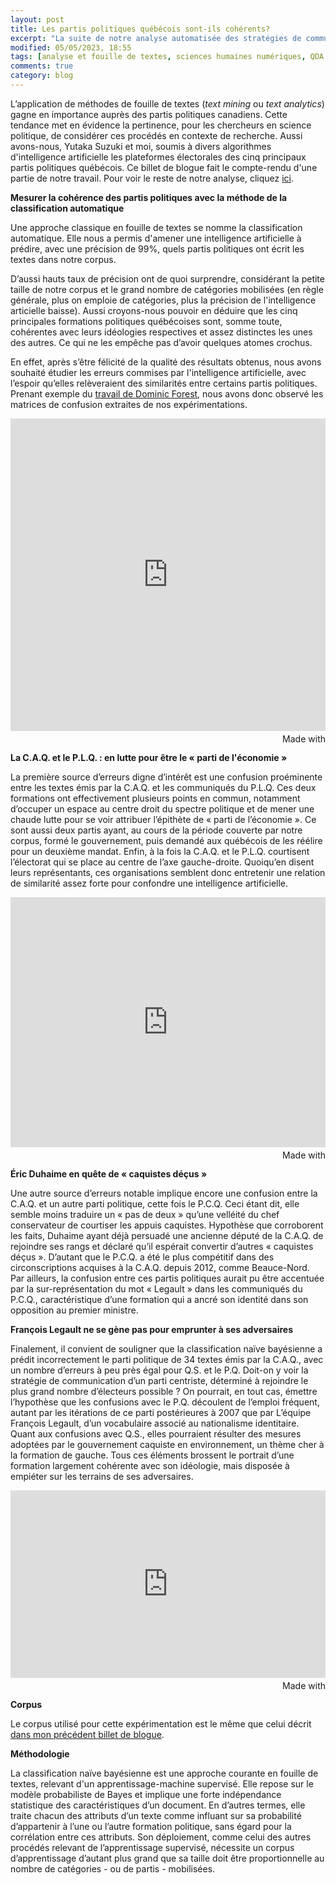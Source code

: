 ```yaml
---
layout: post
title: Les partis politiques québécois sont-ils cohérents?
excerpt: "La suite de notre analyse automatisée des stratégies de communication des partis politiques québécois."
modified: 05/05/2023, 18:55
tags: [analyse et fouille de textes, sciences humaines numériques, QDA Miner]
comments: true
category: blog
---
```


L’application de méthodes de fouille de textes (_text mining_ ou _text analytics_) gagne en importance auprès des partis politiques canadiens. Cette tendance met en évidence la pertinence, pour les chercheurs en science politique, de considérer ces procédés en contexte de recherche. Aussi avons-nous, Yutaka Suzuki et moi, soumis à divers algorithmes d'intelligence artificielle les plateformes électorales des cinq principaux partis politiques québécois. Ce billet de blogue fait le compte-rendu d'une partie de notre travail. Pour voir le reste de notre analyse, cliquez [ici](https://juste-un-roy.github.io/blog/Iramuteq-poltext1/).

__Mesurer la cohérence des partis politiques avec la méthode de la classification automatique__

Une approche classique en fouille de textes se nomme la classification automatique. Elle nous a permis d'amener une intelligence artificielle à prédire, avec une précision de 99%, quels partis politiques ont écrit les textes dans notre corpus.

D’aussi hauts taux de précision ont de quoi surprendre, considérant la petite taille de notre corpus et le grand nombre de catégories mobilisées (en règle générale, plus on emploie de catégories, plus la précision de l'intelligence articielle baisse). Aussi croyons-nous pouvoir en déduire que les cinq principales formations politiques québécoises sont, somme toute, cohérentes avec leurs idéologies respectives et assez distinctes les unes des autres. Ce qui ne les empêche pas d’avoir quelques atomes crochus.

En effet, après s’être félicité de la qualité des résultats obtenus, nous avons souhaité étudier les erreurs commises par l'intelligence artificielle, avec l’espoir qu’elles relèveraient des similarités entre certains partis politiques. Prenant exemple du [travail de Dominic Forest](http://dominicforest.me/fed2015/2015/10/15/des-machines-et-des-mots-les-partis-sont-ils-coherents/), nous avons donc observé les matrices de confusion extraites de nos expérimentations.

<iframe src='https://flo.uri.sh/visualisation/14270493/embed' title='Interactive or visual content' class='flourish-embed-iframe' frameborder='0' scrolling='no' style='width:100%;height:500px;' sandbox='allow-same-origin allow-forms allow-scripts allow-downloads allow-popups allow-popups-to-escape-sandbox allow-top-navigation-by-user-activation'></iframe><div style='width:100%!;margin-top:4px!important;text-align:right!important;'><a class='flourish-credit' href='https://public.flourish.studio/visualisation/14270493/?utm_source=embed&utm_campaign=visualisation/14270493' target='_top' style='text-decoration:none!important'><img alt='Made with Flourish' src='https://public.flourish.studio/resources/made_with_flourish.svg' style='width:105px!important;height:16px!important;border:none!important;margin:0!important;'> </a></div>

__La C.A.Q. et le P.L.Q. : en lutte pour être le « parti de l'économie »__

La première source d’erreurs digne d’intérêt est une confusion proéminente entre les textes émis par la C.A.Q. et les communiqués du P.L.Q. Ces deux formations ont effectivement plusieurs points en commun, notamment d’occuper un espace au centre droit du spectre politique et de mener une chaude lutte pour se voir attribuer l’épithète de « parti de l’économie ». Ce sont aussi deux partis ayant, au cours de la période couverte par notre corpus, formé le gouvernement, puis demandé aux québécois de les réélire pour un deuxième mandat. Enfin, à la fois la C.A.Q. et le P.L.Q. courtisent l’électorat qui se place au centre de l’axe gauche-droite. Quoiqu’en disent leurs représentants, ces organisations semblent donc entretenir une relation de similarité assez forte pour confondre une intelligence artificielle.

<iframe src='https://flo.uri.sh/visualisation/14272062/embed' title='Interactive or visual content' class='flourish-embed-iframe' frameborder='0' scrolling='no' style='width:100%;height:400px;' sandbox='allow-same-origin allow-forms allow-scripts allow-downloads allow-popups allow-popups-to-escape-sandbox allow-top-navigation-by-user-activation'></iframe><div style='width:100%!;margin-top:4px!important;text-align:right!important;'><a class='flourish-credit' href='https://public.flourish.studio/visualisation/14272062/?utm_source=embed&utm_campaign=visualisation/14272062' target='_top' style='text-decoration:none!important'><img alt='Made with Flourish' src='https://public.flourish.studio/resources/made_with_flourish.svg' style='width:105px!important;height:16px!important;border:none!important;margin:0!important;'> </a></div>


__Éric Duhaime en quête de « caquistes déçus »__

Une autre source d’erreurs notable implique encore une confusion entre la C.A.Q. et un autre parti politique, cette fois le P.C.Q. Ceci étant dit, elle semble moins traduire un « pas de deux » qu’une velléité du chef conservateur de courtiser les appuis caquistes. Hypothèse que corroborent les faits, Duhaime ayant déjà persuadé une ancienne député de la C.A.Q. de rejoindre ses rangs et déclaré qu’il espérait convertir d’autres « caquistes déçus ». D’autant que le P.C.Q. a été le plus compétitif dans des circonscriptions acquises à la C.A.Q. depuis 2012, comme Beauce-Nord. Par ailleurs, la confusion entre ces partis politiques aurait pu être accentuée par la sur-représentation du mot « Legault » dans les communiqués du P.C.Q., caractéristique d’une formation qui a ancré son identité dans son opposition au premier ministre.

__François Legault ne se gène pas pour emprunter à ses adversaires__

Finalement, il convient de souligner que la classification naïve bayésienne a prédit incorrectement le parti politique de 34 textes émis par la C.A.Q., avec un nombre d’erreurs à peu près égal pour Q.S. et le P.Q. Doit-on y voir la stratégie de communication d’un parti centriste, déterminé à rejoindre le plus grand nombre d’électeurs possible ? On pourrait, en tout cas, émettre l’hypothèse que les confusions avec le P.Q. découlent de l’emploi fréquent, autant par les itérations de ce parti postérieures à 2007 que par L’équipe François Legault, d’un vocabulaire associé au nationalisme identitaire. Quant aux confusions avec Q.S., elles pourraient résulter des mesures adoptées par le gouvernement caquiste en environnement, un thème cher à la formation de gauche. Tous ces éléments brossent le portrait d’une formation largement cohérente avec son idéologie, mais disposée à empiéter sur les terrains de ses adversaires.

<iframe src='https://flo.uri.sh/visualisation/14271873/embed' title='Interactive or visual content' class='flourish-embed-iframe' frameborder='0' scrolling='no' style='width:100%;height:300px;' sandbox='allow-same-origin allow-forms allow-scripts allow-downloads allow-popups allow-popups-to-escape-sandbox allow-top-navigation-by-user-activation'></iframe><div style='width:100%!;margin-top:4px!important;text-align:right!important;'><a class='flourish-credit' href='https://public.flourish.studio/visualisation/14271873/?utm_source=embed&utm_campaign=visualisation/14271873' target='_top' style='text-decoration:none!important'><img alt='Made with Flourish' src='https://public.flourish.studio/resources/made_with_flourish.svg' style='width:105px!important;height:16px!important;border:none!important;margin:0!important;'> </a></div>

__Corpus__

Le corpus utilisé pour cette expérimentation est le même que celui décrit [dans mon précédent billet de blogue](https://juste-un-roy.github.io/blog/Iramuteq-poltext1/).

__Méthodologie__

La classification naïve bayésienne est une approche courante en fouille de textes, relevant d'un apprentissage-machine supervisé. Elle repose sur le modèle probabiliste de Bayes et implique une forte indépendance statistique des caractéristiques d’un document. En d’autres termes, elle traite chacun des attributs d’un texte comme influant sur sa probabilité d’appartenir à l’une ou l’autre formation politique, sans égard pour la corrélation entre ces attributs. Son déploiement, comme celui des autres procédés relevant de l’apprentissage supervisé, nécessite un corpus d’apprentissage d’autant plus grand que sa taille doit être proportionnelle au nombre de catégories - ou de partis - mobilisées.

